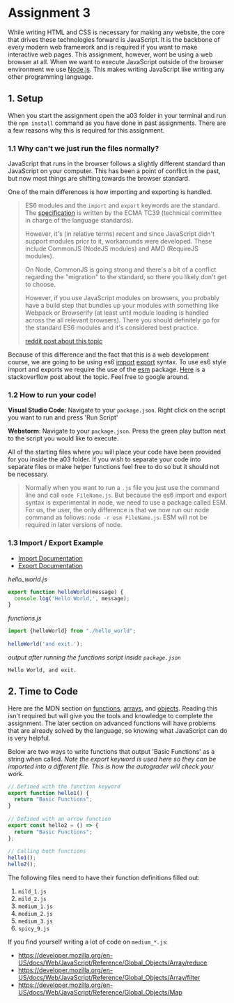 


# Assignment 3

While writing HTML and CSS is necessary for making any website, the core that drives these technologies forward is JavaScript. It is the backbone of every modern web framework and is required if you want to make interactive web pages. This assignment, however, wont be using a web browser at all. When we want to execute JavaScript outside of the browser environment we use [Node.js](https://nodejs.org/en/about/). This makes writing JavaScript like writing any other programming language. 

## 1. Setup

When you start the assignment open the a03 folder in your terminal and run the `npm install` command as you have done in past assignments. There are a few reasons why this is required for this assignment.

### 1.1 Why can't we just run the files normally?

JavaScript that runs in the browser follows a slightly different standard than JavaScript on your computer. This has been a point of conflict in the past, but now most things are shifting towards the browser standard.

One of the main differences is how importing and exporting is handled. 
>ES6 modules and the  `import`  and  `export`  keywords are the standard. The  [specification](http://www.ecma-international.org/ecma-262/6.0/#sec-imports)  is written by the ECMA TC39 (technical committee in charge of the language standards).
>
> However, it's (in relative terms) recent and since JavaScript didn't support modules prior to it, workarounds were developed. These include CommonJS (NodeJS modules) and AMD (RequireJS modules).
>
>On Node, CommonJS is going strong and there's a bit of a conflict regarding the "migration" to the standard, so there you likely don't get to choose.
>
> However, if you use JavaScript modules on browsers, you probably have a build step that bundles up your modules with something like Webpack or Browserify (at least until module loading is handled across the all relevant browsers). There you should definitely go for the standard ES6 modules and it's considered best practice.
>
> [reddit post about this topic](https://www.reddit.com/r/javascript/comments/668cvh/commonjs_vs_es6_importexport_which_is_the_standard/)

Because of this difference and the fact that this is a web development course, we are going to be using es6 [import](https://developer.mozilla.org/en-US/docs/Web/JavaScript/Reference/Statements/import) [export](https://developer.mozilla.org/en-US/docs/web/javascript/reference/statements/export) syntax. To use es6 style import and exports we require the use of the [esm](https://www.npmjs.com/package/esm) package. [Here](https://stackoverflow.com/questions/46677752/the-difference-between-requirex-and-import-x/46677972) is a stackoverflow post about the topic. Feel free to google around.

### 1.2 How to run your code!

**Visual Studio Code**: Navigate to your `package.json`. Right click on the script you want to run and press 'Run Script'

**Webstorm**: Navigate to your `package.json`. Press the green play button next to the script you would like to execute.

All of the starting files where you will place your code have been provided for you inside the a03 folder. If you wish to separate your code into separate files or make helper functions feel free to do so but it should not be necessary.

>Normally when you want to run a `.js` file you just use the command line and call `node FileName.js`. But because the es6 import and export syntax is experimental in node, we need to use a package called ESM. For us, the user, the only difference is that we now run our node command as follows: `node -r esm FileName.js`. ESM will not be required in later versions of node. 

### 1.3  Import / Export Example
* [Import Documentation](https://developer.mozilla.org/en-US/docs/Web/JavaScript/Reference/Statements/import)
* [Export Documentation](https://developer.mozilla.org/en-US/docs/web/javascript/reference/statements/export)


*hello_world.js*
```javascript
export function helloWorld(message) {  
  console.log('Hello World,', message);  
}
```

*functions.js*
```javascript
import {helloWorld} from "./hello_world";  
  
helloWorld('and exit.');
```

*output after running the functions script inside `package.json`*
```
Hello World, and exit.
```

## 2. Time to Code

Here are the MDN section on [functions](https://developer.mozilla.org/en-US/docs/Web/JavaScript/Guide/Functions), [arrays](https://developer.mozilla.org/en-US/docs/Web/JavaScript/Reference/Global_Objects/Array), and [objects](https://developer.mozilla.org/en-US/docs/Web/JavaScript/Reference/Global_Objects/Object). Reading this isn't required but will give you the tools and knowledge to complete the assignment. The later section on advanced functions will have problems that are already solved by the language, so knowing what JavaScript can do is very helpful.

Below are two ways to write functions that output 'Basic Functions' as a string when called. *Note the export keyword is used here so they can be imported into a different file. This is how the autograder will check your work.*

```javascript
// Defined with the function keyword  
export function hello1() {  
  return "Basic Functions";  
}  
  
// Defined with an arrow function  
export const hello2 = () => {  
  return "Basic Functions";  
};  
  
// Calling both functions  
hello1();  
hello2();
```

The following files need to have their function definitions filled out:

1. `mild_1.js`
2. `mild_2.js`
3. `medium_1.js`
4. `medium_2.js`
5. `medium_3.js`
6. `spicy_9.js`

If you find yourself writing a lot of code on `medium_*.js`: 
- https://developer.mozilla.org/en-US/docs/Web/JavaScript/Reference/Global_Objects/Array/reduce
- https://developer.mozilla.org/en-US/docs/Web/JavaScript/Reference/Global_Objects/Array/filter
- https://developer.mozilla.org/en-US/docs/Web/JavaScript/Reference/Global_Objects/Map
